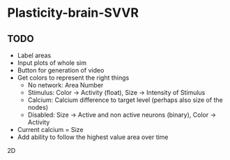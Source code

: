 # Plasticity-brain-SVVR

## TODO
- Label areas
- Input plots of whole sim
- Button for generation of video
- Get colors to represent the right things
    - No network: Area Number
    - Stimulus: Color -> Activity (float), Size -> Intensity of Stimulus
    - Calcium: Calcium difference to target level (perhaps also size of the nodes)
    - Disabled: Size -> Active and non active neurons (binary), Color -> Activity
- Current calcium = Size
- Add ability to follow the highest value area over time

2D

